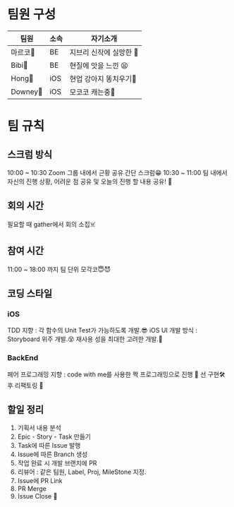 # 팀원 구성
|팀원|소속|자기소개|
|------|---|---|
|마르코🦝|BE|지브리 신작에 실망한 🥶|
|Bibi🤑|BE|현질에 맛을 느낀 😫|
|Hong🐶|iOS|현업 강아지 똥치우기💩|
|Downey🤖|iOS|모코코 캐는중🌱|

# 팀 규칙
## 스크럼 방식
10:00 ~ 10:30 Zoom 그룹 내에서 근황 공유 간단 스크럼😁
10:30 ~ 11:00 팀 내에서 자신의 진행 상황, 어려운 점 공유 및 오늘의 진행 할 내용 공유! 🤗

## 회의 시간
필요할 때 gather에서 회의 소집☠️

## 참여 시간
11:00 ~ 18:00 까지 팀 단위 모각코😇😈

## 코딩 스타일

### iOS
TDD 지향 : 각 함수의 Unit Test가 가능하도록 개발.😎
iOS UI 개발 방식 : Storyboard 위주 개발.😵
재사용 성을 최대한 고려한 개발.🤪

### BackEnd
페어 프로그래밍 지향 : code with me를 사용한 짝 프로그래밍으로 진행 👭
선 구현🛠 후 리팩토링 🚧

## 할일 정리
1. 기획서 내용 분석  
2. Epic - Story - Task 만들기  
3. Task에 따른 Issue 발행  
4. Issue에 따른 Branch 생성  
5. 작업 완료 시 개발 브랜치에 PR  
6. 리뷰어 : 같은 팀원, Label, Proj, MileStone 지정.  
7. Issue에 PR Link  
8. PR Merge  
9. Issue Close 💩  
